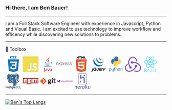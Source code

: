 ### Hi there, I am Ben Bauer!

---

I am a Full Stack Software Engineer with experience in Javascript, Python and Visual Basic. I am excited to use technology to improve workflow and efficency while discovering new solutions to problems.

---

🧰 Toolbox

<img src="https://github.com/devicons/devicon/blob/master/icons/css3/css3-plain-wordmark.svg" alt="Javascript" width="50px" height="50px"/> <img src="https://github.com/devicons/devicon/blob/master/icons/javascript/javascript-plain.svg" alt="Javascript" width="50px" height="50px"/> <img src="https://raw.githubusercontent.com/devicons/devicon/9f4f5cdb393299a81125eb5127929ea7bfe42889/icons/java/java-original-wordmark.svg" alt="Java" width="50px" height="50px"/><img src="https://github.com/devicons/devicon/blob/master/icons/express/express-original-wordmark.svg" alt="Javascript" width="50px" height="50px"/> <img src="https://github.com/devicons/devicon/blob/master/icons/html5/html5-original-wordmark.svg" alt="Javascript" width="50px" height="50px"/> <img src="https://github.com/devicons/devicon/blob/master/icons/jquery/jquery-original-wordmark.svg" alt="Javascript" width="50px" height="50px"/> <img src="https://github.com/devicons/devicon/blob/master/icons/python/python-original-wordmark.svg" alt="Javascript" width="50px" height="50px"/> <img src="https://github.com/devicons/devicon/blob/master/icons/redux/redux-original.svg" alt="Javascript" width="50px" height="50px"/> <img src="https://github.com/devicons/devicon/blob/master/icons/react/react-original-wordmark.svg" alt="Javascript" width="50px" height="50px"/> <img src="https://github.com/devicons/devicon/blob/master/icons/postgresql/postgresql-original-wordmark.svg" alt="Javascript" width="50px" height="50px"/> <img src="https://github.com/devicons/devicon/blob/master/icons/npm/npm-original-wordmark.svg" alt="Javascript" width="50px" height="50px"/> <img src="https://github.com/devicons/devicon/blob/master/icons/git/git-original-wordmark.svg" alt="Javascript" width="50px" height="50px"/> <img src="https://github.com/devicons/devicon/blob/master/icons/visualstudio/visualstudio-plain-wordmark.svg" alt="Javascript" width="50px" height="50px"/> <img src="https://github.com/devicons/devicon/blob/master/icons/heroku/heroku-original-wordmark.svg" alt="Javascript" width="50px" height="50px"/>

---

[![Ben's Top Langs](https://github-readme-stats.vercel.app/api/top-langs/?username=benbauer14&theme=dark)](https://github.com/anuraghazra/github-readme-stats)

<!--
**benbauer14/benbauer14** is a ✨ _special_ ✨ repository because its `README.md` (this file) appears on your GitHub profile.

Here are some ideas to get you started:

- 🔭 I’m currently working on ...
- 🌱 I’m currently learning ...
- 👯 I’m looking to collaborate on ...
- 🤔 I’m looking for help with ...
- 💬 Ask me about ...
- 📫 How to reach me: ...
- 😄 Pronouns: ...
- ⚡ Fun fact: ...
-->
